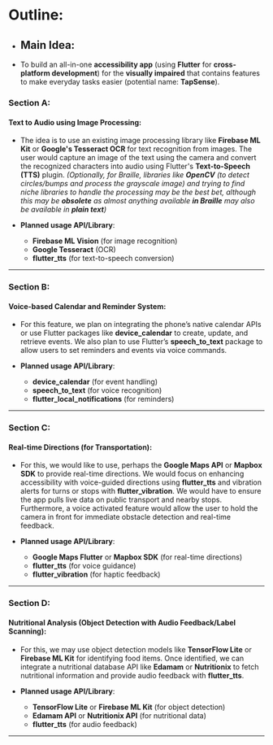 # Outline:

- ## Main Idea: 

- To build an all-in-one **accessibility app** (using **Flutter** for **cross-platform development**) for the **visually impaired** that contains features to make everyday tasks easier (potential name: **TapSense**).

### Section A:

#### Text to Audio using Image Processing:

- The idea is to use an existing image processing library like **Firebase ML Kit** or **Google's Tesseract OCR** for text recognition from images. The user would capture an image of the text using the camera and convert the recognized characters into audio using Flutter's **Text-to-Speech (TTS)** plugin. 
*(Optionally, for Braille, libraries like **OpenCV** (to detect circles/bumps and process the grayscale image) and trying to find niche libraries to handle the processing may be the best bet, although this may be **obsolete** as almost anything available **in Braille** may also be available in **plain text**)*

- **Planned usage API/Library**:

  - **Firebase ML Vision** (for image recognition)
  - **Google Tesseract** (OCR)
  - **flutter_tts** (for text-to-speech conversion)

---

### Section B:

#### Voice-based Calendar and Reminder System:

- For this feature, we plan on integrating the phone’s native calendar APIs or use Flutter packages like **device_calendar** to create, update, and retrieve events. We also plan to use Flutter’s **speech_to_text** package to allow users to set reminders and events via voice commands.

- **Planned usage API/Library**:

  - **device_calendar** (for event handling)
  - **speech_to_text** (for voice recognition)
  - **flutter_local_notifications** (for reminders)

---

### Section C:

#### Real-time Directions (for Transportation):

- For this, we would like to use, perhaps the **Google Maps API** or **Mapbox SDK** to provide real-time directions. We would focus on enhancing accessibility with voice-guided directions using **flutter_tts** and vibration alerts for turns or stops with **flutter_vibration**. We would have to ensure the app pulls live data on public transport and nearby stops. Furthermore, a voice activated feature would allow the user to hold the camera in front for immediate obstacle detection and real-time feedback.

- **Planned usage API/Library**:

  - **Google Maps Flutter** or **Mapbox SDK** (for real-time directions)
  - **flutter_tts** (for voice guidance)
  - **flutter_vibration** (for haptic feedback)

---

### Section D:

#### Nutritional Analysis (Object Detection with Audio Feedback/Label Scanning):

- For this, we may use object detection models like **TensorFlow Lite** or **Firebase ML Kit** for identifying food items. Once identified, we can integrate a nutritional database API like **Edamam** or **Nutritionix** to fetch nutritional information and provide audio feedback with **flutter_tts**.

- **Planned usage API/Library**:

  - **TensorFlow Lite** or **Firebase ML Kit** (for object detection)
  - **Edamam API** or **Nutritionix API** (for nutritional data)
  - **flutter_tts** (for audio feedback)

---
